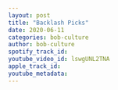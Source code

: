 ```yaml
---
layout: post
title: "Backlash Picks"
date: 2020-06-11
categories: bob-culture
author: bob-culture
spotify_track_id: 
youtube_video_id: lswgUNL2TNA
apple_track_id: 
youtube_metadata: 
---
```

